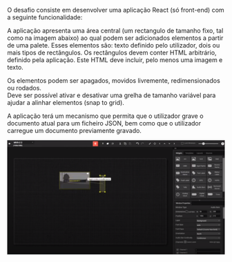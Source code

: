 O desafio consiste em desenvolver uma aplicação React (só front-end) com a seguinte funcionalidade:

A aplicação apresenta uma área central (um rectangulo de tamanho fixo, tal como na imagem abaixo) ao qual podem ser adicionados elementos a partir de uma palete. Esses elementos são: texto definido pelo utilizador, dois ou mais tipos de rectângulos. Os rectângulos devem conter HTML arbitrário, definido pela aplicação. Este HTML deve incluir, pelo menos uma imagem e texto.

Os elementos podem ser apagados, movidos livremente, redimensionados ou rodados.  
Deve ser possível ativar e desativar uma grelha de tamanho variável para ajudar a alinhar elementos (snap to grid). 

A aplicação terá um mecanismo que permita que o utilizador grave o documento atual para um ficheiro JSON, bem como que o utilizador carregue um documento previamente gravado.

![desafio](desafio.png)
